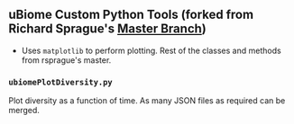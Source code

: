 ## uBiome Custom Python Tools (forked from Richard Sprague's [Master Branch](https://github.com/ubiome-opensource/microbiome-tools))

- Uses `matplotlib` to perform plotting. Rest of the classes and methods from rsprague's master.

### `ubiomePlotDiversity.py`
Plot diversity as a function of time. As many JSON files as required can be merged.

